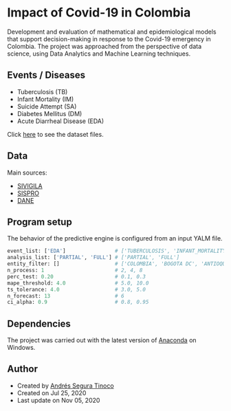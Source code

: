 # Impact of Covid-19 in Colombia
Development and evaluation of mathematical and epidemiological models that support decision-making in response to the Covid-19 emergency in Colombia. The project was approached from the perspective of data science, using Data Analytics and Machine Learning techniques.

## Events / Diseases
- Tuberculosis (TB)
- Infant Mortality (IM)
- Suicide Attempt (SA)
- Diabetes Mellitus (DM)
- Acute Diarrheal Disease (EDA)

Click <a href="https://github.com/ansegura7/covid19-col-disease-impact/tree/master/solution/data" target="_blank">here</a> to see the dataset files.

## Data
Main sources:
- <a href="http://portalsivigila.ins.gov.co/Paginas/Vigilancia-Rutinaria.aspx" target="_blank">SIVIGILA</a>
- <a href="https://www.sispro.gov.co/Pages/Home.aspx" target="_blank">SISPRO</a>
- <a href="https://www.dane.gov.co/index.php/estadisticas-por-tema" target="_blank">DANE</a>

## Program setup
The behavior of the predictive engine is configured from an input YALM file.

```python
event_list: ['EDA']                # ['TUBERCULOSIS', 'INFANT_MORTALITY', 'SUICIDE_ATTEMPT', 'DIABETES_MELLITUS', 'EDA']
analysis_list: ['PARTIAL', 'FULL'] # ['PARTIAL', 'FULL']
entity_filter: []                  # ['COLOMBIA', 'BOGOTA DC', 'ANTIOQUIA', 'CUNDINAMARCA', 'MEDELLIN', 'BARRANQUILLA']
n_process: 1                       # 2, 4, 8
perc_test: 0.20                    # 0.1, 0.3
mape_threshold: 4.0                # 5.0, 10.0
ts_tolerance: 4.0                  # 3.0, 5.0
n_forecast: 13                     # 6
ci_alpha: 0.9                      # 0.8, 0.95
```

## Dependencies
The project was carried out with the latest version of <a href="https://www.anaconda.com/products/individual" target="_blank" >Anaconda</a> on Windows.

## Author
- Created by <a href="https://github.com/ansegura7">Andrés Segura Tinoco</a>
- Created on Jul 25, 2020
- Last update on Nov 05, 2020
